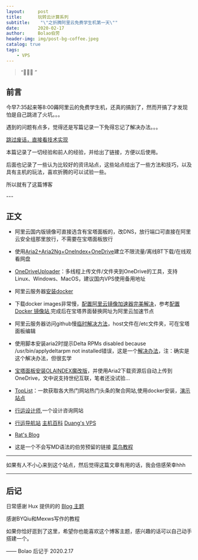 ```yaml
---
layout:     post
title:      玩转云计算系列
subtitle:    "\"之折腾阿里云免费学生机第一天\""
date:       2020-02-17
author:     Bolao伯劳
header-img: img/post-bg-coffee.jpeg
catalog: true
tags:
    - VPS
---
```


> “🙉🙉🙉 ”


## 前言

今早7:35起来等8:00薅阿里云的免费学生机，还真的搞到了，然而开搞了才发现怕是自己跳进了火坑。。。

遇到的问题有点多，觉得还是写篇记录一下免得忘记了解决办法。。。

[跳过废话，直接看技术实现 ](#build) 

本篇记录了一切经验和前人的经验，并给出了链接，方便以后使用。

后面也记录了一些认为比较好的资讯站点，这些站点给出了一些方法和技巧，以及具有主机的玩法，喜欢折腾的可以试验一些。

所以就有了这篇博客

<p id = "build"></p>
---

## 正文

+ 阿里云国内版镜像可直接选含有宝塔面板的，改DNS，放行端口可直接在阿里云安全组那里放行，不需要在宝塔面板放行

+ 使用[Aria2+Aria2Ng+OneIndex+OneDrive](https://www.moerats.com/archives/700/)建立不限流量/离线BT下载/在线观看网盘

+ [OneDriveUploader](https://zhujiwiki.com/16661/)：多线程上传文件/文件夹到OneDrive的工具，支持Linux、Windows、MacOS，建议国内VPS使用备用地址

+ 阿里云服务器[安装docker](https://yq.aliyun.com/articles/110806?spm=5176.8351553.0.0.3f491991aRC9Xu)

+ 下载docker images非常慢，[配置阿里云镜像加速器完美解决](https://blog.csdn.net/niukaoying6674/article/details/87788282)，参考[配置 Docker 镜像站](https://www.daocloud.io/mirror#accelerator-doc),完成后在宝塔界面替换网址为阿里云加速节点

+ 阿里云服务器访问github慢[临时解决方法](https://blog.csdn.net/weixin_34249678/article/details/94741255)，host文件在/etc文件夹，可在宝塔面板编辑

+ 使用脚本安装aria2时提示Delta RPMs disabled because /usr/bin/applydeltarpm not installed错误，这是一个[解决办法](https://blog.csdn.net/weixin_34402090/article/details/92429007)，注：确实是这个解决办法，但很玄学

+ [宝塔面板安装OLAINDEX魔改版](https://zhujiwiki.com/18055/)，并使用Aria2下载资源后自动上传到OneDrive，文中说支持世纪互联，笔者还没试验...

+ [TopList](https://baiyue.one/archives/1220.html)：一款获取各大热门网站热门头条的聚合网站,使用docker安装，[演示站点](https://www.printf520.com/hot.html)

+ [行运设计师](https://proxy.superbig.site/-----https://www.luckydesigner.space/),一个设计咨询网站

+ [行运导航站](https://guide.luckydesigner.space/)  [主机百科](https://zhujiwiki.com/)  [Duang's VPS](https://www.duangvps.com/)

+ [Rat's Blog](https://www.moerats.com/)

+ 这是一个不会写MD语法的伯劳预留的链接 [菜鸟教程](https://www.runoob.com)



---


如果有人不小心来到这个站点，然后觉得这篇文章有用的话，我会倍感荣幸hhh



---


## 后记

日常感谢 Hux 提供的的 [Blog 主题](https://github.com/Huxpro/huxpro.github.io)

感谢BYQiu和Mexws写作的教程

如果你恰好逛到了这里，希望你也能喜欢这个博客主题，感兴趣的话可以自己动手搭建一个。

—— Bolao 后记于 2020.2.17


